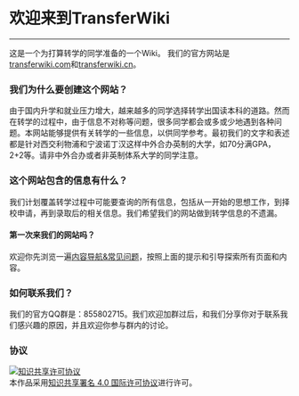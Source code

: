 # 欢迎来到TransferWiki

***

这是一个为打算转学的同学准备的一个Wiki。
我们的官方网站是[transferwiki.com](https://transferwiki.com)和[transferwiki.cn](https://transferwiki.cn)。

### 我们为什么要创建这个网站？

由于国内升学和就业压力增大，越来越多的同学选择转学出国读本科的道路。然而在转学的过程中，由于信息不对称等问题，很多同学都会或多或少地遇到各种问题。本网站能够提供有关转学的一些信息，以供同学参考。最初我们的文字和表述都是针对西交利物浦和宁波诺丁汉这样中外合办英制的大学，如70分满GPA，2+2等。请非中外合办或者非英制体系大学的同学注意。

### 这个网站包含的信息有什么？

我们计划覆盖转学过程中可能要查询的所有信息，包括从一开始的思想工作，到择校申请，再到录取后的相关信息。我们希望我们的网站做到转学信息的不遗漏。

#### 第一次来我们的网站吗？

欢迎你先浏览一遍[内容导航&常见问题](/faq)，按照上面的提示和引导探索所有页面和内容。

### 如何联系我们？

我们的官方QQ群是：855802715。我们欢迎加群过后，和我们分享你对于联系我们感兴趣的原因，并且欢迎你参与群内的讨论。

### 协议

<a rel="license" href="http://creativecommons.org/licenses/by-sa/4.0/"><img alt="知识共享许可协议" style="border-width:0" src="https://i.creativecommons.org/l/by-sa/4.0/88x31.png" /></a><br />本作品采用<a rel="license" href="http://creativecommons.org/licenses/by-sa/4.0/">知识共享署名 4.0 国际许可协议</a>进行许可。
